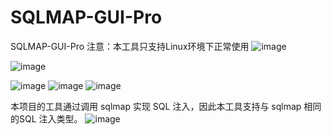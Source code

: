 # SQLMAP-GUI-Pro
SQLMAP-GUI-Pro
注意：本工具只支持Linux环境下正常使用
![image](https://github.com/user-attachments/assets/a64b8c1f-330b-4ffd-bc1e-22261e779727)

![image](https://github.com/user-attachments/assets/d4dd9bce-e040-4aac-bd94-7dec4f0080c5)

![image](https://github.com/user-attachments/assets/55a44086-abf0-4565-a02c-633fb81cd71b)
![image](https://github.com/user-attachments/assets/6cd9bedf-93c3-467d-a280-0254e8af756b)
![image](https://github.com/user-attachments/assets/fa1b4ac7-ef32-4596-915e-3876a88b0213)



本项目的工具通过调用 sqlmap 实现 SQL 注入，因此本工具支持与 sqlmap 相同的SQL 注入类型。
![image](https://github.com/user-attachments/assets/231f8609-71af-4d5e-b243-c4942672407a)






